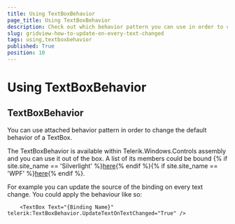 ```yaml
---
title: Using TextBoxBehavior
page_title: Using TextBoxBehavior
description: Check out which behavior pattern you can use in order to change the default behavior of a TextBox within RadGridView - Telerik's {{ site.framework_name }} DataGrid.
slug: gridview-how-to-update-on-every-text-changed
tags: using,textboxbehavior
published: True
position: 10
---
```


# Using TextBoxBehavior

## TextBoxBehavior

You can use attached behavior pattern in order to change the default behavior of a TextBox.

The TextBoxBehavior is available within Telerik.Windows.Controls assembly and you can use it out of the box. A list of its members could be bound {% if site.site_name == 'Silverlight' %}[here](http://www.telerik.com/help/silverlight/methods_t_telerik_windows_controls_textboxbehavior.html){% endif %}{% if site.site_name == 'WPF' %}[here](http://www.telerik.com/help/wpf/methods_t_telerik_windows_controls_textboxbehavior.html){% endif %}.

For example you can update the source of the binding on every text change. You could apply the behaviour like so:
        


```XAML
	<TextBox Text="{Binding Name}" telerik:TextBoxBehavior.UpdateTextOnTextChanged="True" />
```


